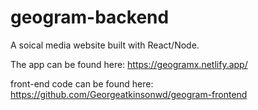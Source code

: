 # geogram-backend

A soical media website built with React/Node. 

The app can be found here: https://geogramx.netlify.app/

front-end code can be found here: https://github.com/Georgeatkinsonwd/geogram-frontend
